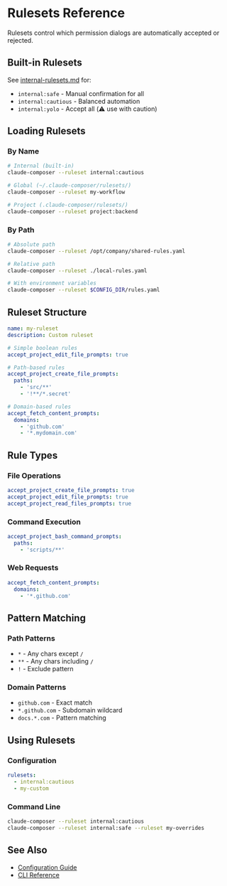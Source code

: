 # Rulesets Reference

Rulesets control which permission dialogs are automatically accepted or rejected.

## Built-in Rulesets

See [internal-rulesets.md](./internal-rulesets.md) for:

- `internal:safe` - Manual confirmation for all
- `internal:cautious` - Balanced automation
- `internal:yolo` - Accept all (⚠️ use with caution)

## Loading Rulesets

### By Name

```bash
# Internal (built-in)
claude-composer --ruleset internal:cautious

# Global (~/.claude-composer/rulesets/)
claude-composer --ruleset my-workflow

# Project (.claude-composer/rulesets/)
claude-composer --ruleset project:backend
```

### By Path

```bash
# Absolute path
claude-composer --ruleset /opt/company/shared-rules.yaml

# Relative path
claude-composer --ruleset ./local-rules.yaml

# With environment variables
claude-composer --ruleset $CONFIG_DIR/rules.yaml
```

## Ruleset Structure

```yaml
name: my-ruleset
description: Custom ruleset

# Simple boolean rules
accept_project_edit_file_prompts: true

# Path-based rules
accept_project_create_file_prompts:
  paths:
    - 'src/**'
    - '!**/*.secret'

# Domain-based rules
accept_fetch_content_prompts:
  domains:
    - 'github.com'
    - '*.mydomain.com'
```

## Rule Types

### File Operations

```yaml
accept_project_create_file_prompts: true
accept_project_edit_file_prompts: true
accept_project_read_files_prompts: true
```

### Command Execution

```yaml
accept_project_bash_command_prompts:
  paths:
    - 'scripts/**'
```

### Web Requests

```yaml
accept_fetch_content_prompts:
  domains:
    - '*.github.com'
```

## Pattern Matching

### Path Patterns

- `*` - Any chars except `/`
- `**` - Any chars including `/`
- `!` - Exclude pattern

### Domain Patterns

- `github.com` - Exact match
- `*.github.com` - Subdomain wildcard
- `docs.*.com` - Pattern matching

## Using Rulesets

### Configuration

```yaml
rulesets:
  - internal:cautious
  - my-custom
```

### Command Line

```bash
claude-composer --ruleset internal:cautious
claude-composer --ruleset internal:safe --ruleset my-overrides
```

## See Also

- [Configuration Guide](./configuration.md)
- [CLI Reference](./cli-reference.md)

